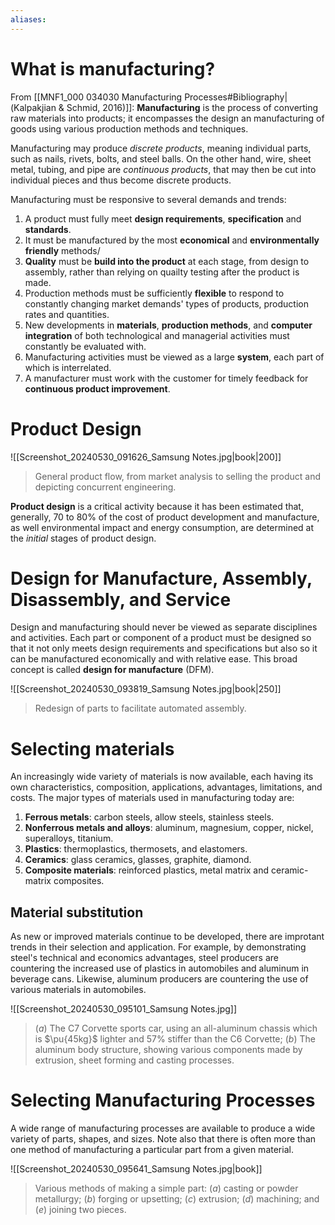 ```yaml
---
aliases:
---
```


# What is manufacturing?
From [[MNF1_000 034030 Manufacturing Processes#Bibliography|(Kalpakjian & Schmid, 2016)]]:
**Manufacturing** is the process of converting raw materials into products; it encompasses the design an manufacturing of goods using various production methods and techniques.

Manufacturing may produce *discrete products*, meaning individual parts, such as nails, rivets, bolts, and steel balls. On the other hand, wire, sheet metal, tubing, and pipe are *continuous products*, that may then be cut into individual pieces and thus become discrete products.

Manufacturing must be responsive to several demands and trends:
1. A product must fully meet **design requirements**, **specification** and **standards**.
2. It must be manufactured by the most **economical** and **environmentally friendly** methods/
3. **Quality** must be **build into the product** at each stage, from design to assembly, rather than relying on quailty testing after the product is made.
4. Production methods must be sufficiently **flexible** to respond to constantly changing market demands' types of products, production rates and quantities.
5. New developments in **materials**, **production methods**, and **computer integration** of both technological and managerial activities must constantly be evaluated with.
6. Manufacturing activities must be viewed as a large **system**, each part of which is interrelated.
7. A manufacturer must work with the customer for timely feedback for **continuous product improvement**.

# Product Design
![[Screenshot_20240530_091626_Samsung Notes.jpg|book|200]]
>General product flow, from market analysis to selling the product and depicting concurrent engineering.

**Product design** is a critical activity because it has been estimated that, generally, $70$ to $80\%$ of the cost of product development and manufacture, as well environmental impact and energy consumption, are determined at the *initial* stages of product design.

# Design for Manufacture, Assembly, Disassembly, and Service

Design and manufacturing should never be viewed as separate disciplines and activities. Each part or component of a product must be designed so that it not only meets design requirements and specifications but also so it can be manufactured economically and with relative ease. This broad concept is called **design for manufacture** (DFM).

![[Screenshot_20240530_093819_Samsung Notes.jpg|book|250]]
>Redesign of parts to facilitate automated assembly.

# Selecting materials
An increasingly wide variety of materials is now available, each having its own characteristics, composition, applications, advantages, limitations, and costs. The major types of materials used in manufacturing today are:
1. **Ferrous metals**: carbon steels, allow steels, stainless steels.
2. **Nonferrous metals and alloys**: aluminum, magnesium, copper, nickel, superalloys, titanium.
3. **Plastics**: thermoplastics, thermosets, and elastomers.
4. **Ceramics**: glass ceramics, glasses, graphite, diamond.
5. **Composite materials**: reinforced plastics, metal matrix and ceramic-matrix composites.

## Material substitution
As new or improved materials continue to be developed, there are improtant trends in their selection and application. For example, by demonstrating steel's technical and economics advantages, steel producers are countering the increased use of plastics in automobiles and aluminum in beverage cans. Likewise, aluminum producers are countering the use of various materials in automobiles.

![[Screenshot_20240530_095101_Samsung Notes.jpg]]
>$(a)$ The C7 Corvette sports car, using an all-aluminum chassis which is $\pu{45kg}$ lighter and $57\%$ stiffer than the C6 Corvette; $(b)$ The aluminum body structure, showing various components made by extrusion, sheet forming and casting processes.

# Selecting Manufacturing Processes
A wide range of manufacturing processes are available to produce a wide variety of parts, shapes, and sizes. Note also that there is often more than one method of manufacturing a particular part from a given material.

![[Screenshot_20240530_095641_Samsung Notes.jpg|book]]
>Various methods of making a simple part: $(a)$ casting or powder metallurgy; $(b)$ forging or upsetting; $(c)$ extrusion; $(d)$ machining; and $(e)$ joining two pieces.


